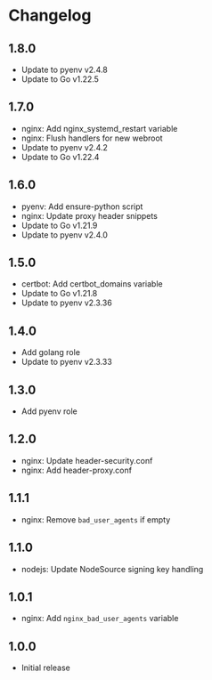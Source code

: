 # Changelog

## 1.8.0

- Update to pyenv v2.4.8
- Update to Go v1.22.5

## 1.7.0

- nginx: Add nginx_systemd_restart variable
- nginx: Flush handlers for new webroot
- Update to pyenv v2.4.2
- Update to Go v1.22.4

## 1.6.0

- pyenv: Add ensure-python script
- nginx: Update proxy header snippets
- Update to Go v1.21.9
- Update to pyenv v2.4.0

## 1.5.0

- certbot: Add certbot_domains variable
- Update to Go v1.21.8
- Update to pyenv v2.3.36

## 1.4.0

- Add golang role
- Update to pyenv v2.3.33

## 1.3.0

- Add pyenv role

## 1.2.0

- nginx: Update header-security.conf
- nginx: Add header-proxy.conf

## 1.1.1

- nginx: Remove `bad_user_agents` if empty

## 1.1.0

- nodejs: Update NodeSource signing key handling

## 1.0.1

- nginx: Add `nginx_bad_user_agents` variable

## 1.0.0

- Initial release
